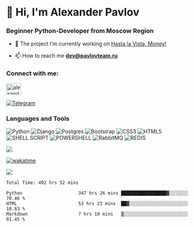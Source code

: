 # 👋 Hi, I'm Alexander Pavlov  
### Beginner Python-Developer from Moscow Region

- 🔭 The project I'm currently working on [Hasta la Vista, Money!](https://github.com/TurtleOld/hasta-la-vista-money)

- 📫 How to reach me **dev@pavlovteam.ru**

<h3 align="left">Connect with me:</h3>
<p align="left">
<a href="https://linkedin.com/in/turtleold" target="blank"><img align="center" src="https://raw.githubusercontent.com/rahuldkjain/github-profile-readme-generator/master/src/images/icons/Social/linked-in-alt.svg" alt="alexander pavlov" height="30" width="40" /></a>
</p>

[![Telegram](https://img.shields.io/badge/Telegram-2CA5E0?style=for-the-badge&logo=telegram&logoColor=white)](https://t.me/turtle_a)

### Languages and Tools
![Python](https://img.shields.io/badge/python-3670A0?style=for-the-badge&logo=python&logoColor=ffdd54) 
![Django](https://img.shields.io/badge/django-%23092E20.svg?style=for-the-badge&logo=django&logoColor=white)
![Postgres](https://img.shields.io/badge/postgres-%23316192.svg?style=for-the-badge&logo=postgresql&logoColor=white)
![Bootstrap](https://img.shields.io/badge/bootstrap-%23563D7C.svg?style=for-the-badge&logo=bootstrap&logoColor=white)
![CSS3](https://img.shields.io/badge/css3-%231572B6.svg?style=for-the-badge&logo=css3&logoColor=white)
![HTML5](https://img.shields.io/badge/html5-%23E34F26.svg?style=for-the-badge&logo=html5&logoColor=white)  
![SHELL SCRIPT](https://img.shields.io/badge/Shell_Script-121011?style=for-the-badge&logo=gnu-bash&logoColor=white)
![POWERSHELL](https://img.shields.io/badge/Powershell-2CA5E0?style=for-the-badge&logo=powershell&logoColor=white)
![RabbitMQ](https://img.shields.io/badge/rabbitmq-%23FF6600.svg?&style=for-the-badge&logo=rabbitmq&logoColor=white)
![REDIS](https://img.shields.io/badge/redis-%23DD0031.svg?&style=for-the-badge&logo=redis&logoColor=white)
   
![](https://www.codewars.com/users/TurtleOld/badges/large)   

[![wakatime](https://wakatime.com/badge/user/018c5e18-098b-408c-ac80-aa398cd049e6.svg)](https://wakatime.com/@018c5e18-098b-408c-ac80-aa398cd049e6)

![](https://komarev.com/ghpvc/?username=TurtleOld&color=red&style=plastic)

<!--START_SECTION:waka-->

```true
Total Time: 492 hrs 52 mins

Python                     347 hrs 26 mins █████████████████▓░░░░░░░   70.46 %
HTML                       53 hrs 23 mins  ██▓░░░░░░░░░░░░░░░░░░░░░░   10.83 %
Markdown                   7 hrs 10 mins   ▒░░░░░░░░░░░░░░░░░░░░░░░░   01.45 %
```

<!--END_SECTION:waka-->
